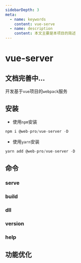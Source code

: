 ```yaml
---
sidebarDepth: 3
meta:
  - name: keywords
    content: vue-serve
  - name: description
    content: 本文主要是本项目的简述
---
```



# vue-server

**文档完善中...**
---
开发基于`vue`项目的`webpack`服务



## 安装


- 使用`npm`安装

```js
npm i @web-pro/vue-server -D
```

- 使用`yarn`安装

```js
yarn add @web-pro/vue-server -D
```



## 命令


### serve



### build



### dll

 

### version



### help




## 功能优化



